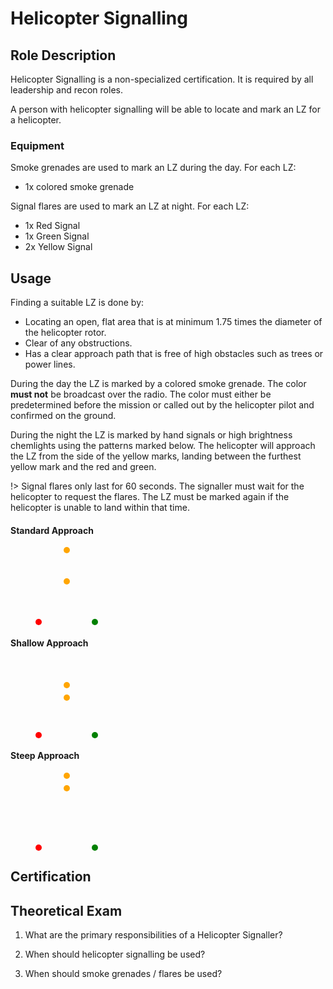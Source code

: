 # Helicopter Signalling

## Role Description

Helicopter Signalling is a non-specialized certification. It is required by all leadership and recon roles.

A person with helicopter signalling will be able to locate and mark an LZ for a helicopter.

### Equipment

Smoke grenades are used to mark an LZ during the day.
For each LZ:

- 1x colored smoke grenade

Signal flares are used to mark an LZ at night.
For each LZ:

- 1x Red Signal
- 1x Green Signal
- 2x Yellow Signal

## Usage

Finding a suitable LZ is done by:

- Locating an open, flat area that is at minimum 1.75 times the diameter of the helicopter rotor.
- Clear of any obstructions.
- Has a clear approach path that is free of high obstacles such as trees or power lines.

During the day the LZ is marked by a colored smoke grenade. The color **must not** be broadcast over the radio.
The color must either be predetermined before the mission or called out by the helicopter pilot and confirmed on the ground.

During the night the LZ is marked by hand signals or high brightness chemlights using the patterns marked below. The helicopter will approach the LZ from the side of the yellow marks, landing between the furthest yellow mark and the red and green.

!> Signal flares only last for 60 seconds. The signaller must wait for the helicopter to request the flares. The LZ must be marked again if the helicopter is unable to land within that time.

#### Standard Approach

<svg style="margin-left: 40px" width="100" height="125" style="border:1px solid black">
  <circle cx="5" cy="120" r="5" fill="red" />
  <circle cx="95" cy="120" r="5" fill="green" />
  <circle cx="50" cy="5" r="5" fill="orange" />
  <circle cx="50" cy="55" r="5" fill="orange" />
</svg>

#### Shallow Approach

<svg style="margin-left: 40px" width="100" height="125">
  <circle cx="5" cy="120" r="5" fill="red" />
  <circle cx="95" cy="120" r="5" fill="green" />
  <circle cx="50" cy="40" r="5" fill="orange" />
  <circle cx="50" cy="60" r="5" fill="orange" />
</svg>

#### Steep Approach

<svg style="margin-left: 40px" width="100" height="125">
  <circle cx="5" cy="120" r="5" fill="red" />
  <circle cx="95" cy="120" r="5" fill="green" />
  <circle cx="50" cy="5" r="5" fill="orange" />
  <circle cx="50" cy="25" r="5" fill="orange" />
</svg>

## Certification

## Theoretical Exam

1. What are the primary responsibilities of a Helicopter Signaller?

2. When should helicopter signalling be used?

3. When should smoke grenades / flares be used?
